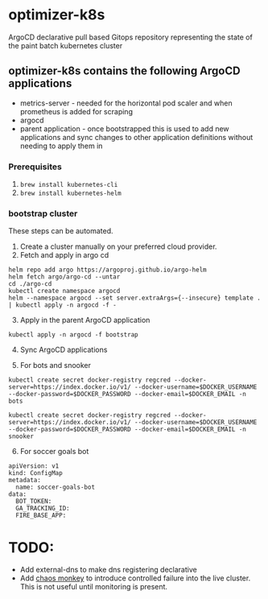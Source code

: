 # optimizer-k8s
ArgoCD declarative pull based Gitops repository representing the state of the paint batch kubernetes cluster 

## optimizer-k8s contains the following ArgoCD applications

 - metrics-server - needed for the horizontal pod scaler and when prometheus is added for scraping
 - argocd
 - parent application - once bootstrapped this is used to add new applications and sync changes to other application definitions without needing to apply them in


### Prerequisites
1. `brew install kubernetes-cli`
2. `brew install kubernetes-helm`

### bootstrap cluster
These steps can be automated.

1. Create a cluster manually on your preferred cloud provider.
2. Fetch and apply in argo cd
  ```
  helm repo add argo https://argoproj.github.io/argo-helm
  helm fetch argo/argo-cd --untar
  cd ./argo-cd
  kubectl create namespace argocd
  helm --namespace argocd --set server.extraArgs={--insecure} template . | kubectl apply -n argocd -f -
  ```
3. Apply in the parent ArgoCD application
```
kubectl apply -n argocd -f bootstrap
```

4. Sync ArgoCD applications

5. For bots and snooker

`kubectl create secret docker-registry regcred --docker-server=https://index.docker.io/v1/ --docker-username=$DOCKER_USERNAME --docker-password=$DOCKER_PASSWORD --docker-email=$DOCKER_EMAIL -n bots`

`kubectl create secret docker-registry regcred --docker-server=https://index.docker.io/v1/ --docker-username=$DOCKER_USERNAME --docker-password=$DOCKER_PASSWORD --docker-email=$DOCKER_EMAIL -n snooker`

6. For soccer goals bot
```
apiVersion: v1
kind: ConfigMap
metadata:
  name: soccer-goals-bot
data:
  BOT_TOKEN:
  GA_TRACKING_ID:
  FIRE_BASE_APP:
````

# TODO:
 * Add external-dns to make dns registering declarative
 * Add [chaos monkey](https://github.com/helm/charts/tree/master/stable/chaoskube) to introduce controlled failure into the live cluster. This is not useful until monitoring is present.
